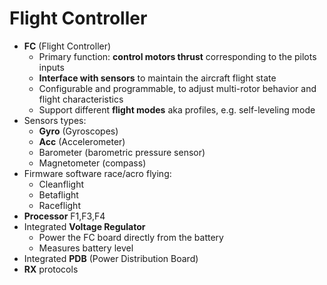 # Flight Controller

* **FC** (Flight Controller) 
  - Primary function: **control motors thrust** corresponding to the pilots inputs
  - **Interface with sensors** to maintain the aircraft flight state
  - Configurable and programmable, to adjust multi-rotor behavior and flight characteristics
  - Support different **flight modes** aka profiles, e.g. self-leveling mode
* Sensors types:
  - **Gyro** (Gyroscopes)
  - **Acc** (Accelerometer)
  - Barometer (barometric pressure sensor)
  - Magnetometer (compass)
* Firmware software race/acro flying:
  - Cleanflight
  - Betaflight
  - Raceflight
* **Processor** F1,F3,F4
* Integrated **Voltage Regulator**
  - Power the FC board directly from the battery
  - Measures battery level
* Integrated **PDB** (Power Distribution Board)
* **RX** protocols
